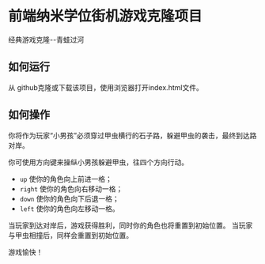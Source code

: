 
# 前端纳米学位街机游戏克隆项目
经典游戏克隆--青蛙过河
## 如何运行
从 github克隆或下载该项目，使用浏览器打开index.html文件。
## 如何操作
你将作为玩家“小男孩”必须穿过甲虫横行的石子路，躲避甲虫的袭击，最终到达路对岸。

你可使用方向键来操纵小男孩躲避甲虫，往四个方向行动。
- `up` 使你的角色向上前进一格；
- `right` 使你的角色向右移动一格；
- `down` 使你的角色向下后退一格；
- `left` 使你的角色向左移动一格。

当玩家到达对岸后，游戏获得胜利，同时你的角色也将重置到初始位置。
当玩家与甲虫相撞后，同样会重置到初始位置。

游戏愉快！

